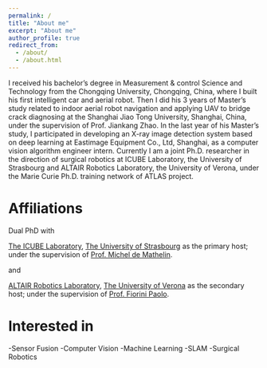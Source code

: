 ```yaml
---
permalink: /
title: "About me"
excerpt: "About me"
author_profile: true
redirect_from: 
  - /about/
  - /about.html
---
```


I received his bachelor’s degree in Measurement & control Science and Technology from the Chongqing University, Chongqing, China, where I built his first intelligent car and aerial robot. Then I did his 3 years of Master’s study related to indoor aerial robot navigation and applying UAV to bridge crack diagnosing at the Shanghai Jiao Tong University, Shanghai, China, under the supervision of Prof. Jiankang Zhao. In the last year of his Master’s study, I participated in developing an X-ray image detection system based on deep learning at Eastimage Equipment Co., Ltd, Shanghai, as a computer vision algorithm engineer intern.
Currently I am a joint Ph.D. researcher in the direction of surgical robotics at ICUBE Laboratory, the University of Strasbourg and ALTAIR Robotics Laboratory, the University of Verona, under the Marie Curie Ph.D. training network of ATLAS project.

Affiliations
======
Dual PhD with 

[The ICUBE Laboratory](http://icube.unistra.fr/), [The University of Strasbourg](https://en.unistra.fr/) as the primary host; under the supervision of [ Prof. Michel de Mathelin](https://en.unistra.fr/).

and

[ALTAIR Robotics Laboratory](https://metropolis.scienze.univr.it/), [The University of Verona](https://www.univr.it/en/university) as the secondary host; under the supervision of [Prof. Fiorini Paolo](http://profs.sci.univr.it/~fiorini/).

Interested in
======
-Sensor Fusion
-Computer Vision
-Machine Learning
-SLAM
-Surgical Robotics


